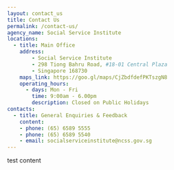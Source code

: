 ```yaml
---
layout: contact_us
title: Contact Us
permalink: /contact-us/
agency_name: Social Service Institute
locations:
  - title: Main Office
    address:
        - Social Service Institute
        - 298 Tiong Bahru Road, #18-01 Central Plaza
        - Singapore 168730
    maps_link: https://goo.gl/maps/CjZbdfdefPKTszgN8
    operating_hours:
      - days: Mon - Fri
        time: 9:00am - 6.00pm
        description: Closed on Public Holidays
contacts:
  - title: General Enquiries & Feedback
    content:
    - phone: (65) 6589 5555
    - phone: (65) 6589 5540
    - email: socialserviceinstitute@ncss.gov.sg
---
```

test content
